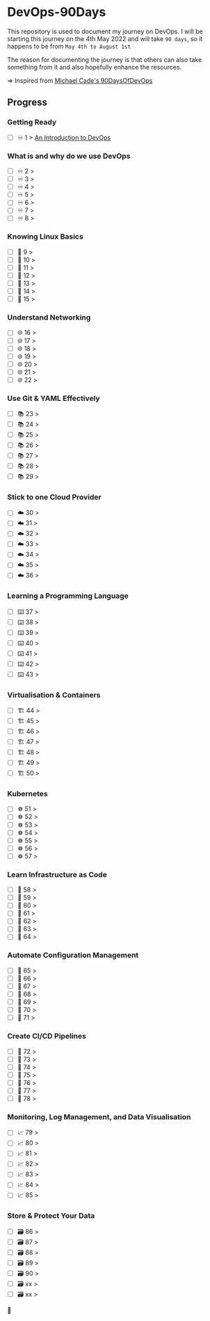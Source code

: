 # DevOps-90Days

This repository is used to document my journey on DevOps. I will be starting this journey on the 4th May 2022 and will take `90 days`, so it happens to be from `May 4th to August 1st`   

The reason for documenting the journey is that others can also take something from it and also hopefully enhance the resources.

=> Inspired from [Michael Cade's 90DaysOfDevOps](https://github.com/MichaelCade/90DaysOfDevOps)

## Progress 

### Getting Ready

- [ ] ♾️ 1 > [An Introduction to DevOps]() 

### What is and why do we use DevOps

- [ ] ♾️ 2 > 
- [ ] ♾️ 3 > 
- [ ] ♾️ 4 > 
- [ ] ♾️ 5 > 
- [ ] ♾️ 6 > 
- [ ] ♾️ 7 >
- [ ] ♾️ 8 >  

### Knowing Linux Basics

- [ ] 🐧 9 > 
- [ ] 🐧 10 > 
- [ ] 🐧 11 > 
- [ ] 🐧 12 > 
- [ ] 🐧 13 > 
- [ ] 🐧 14 > 
- [ ] 🐧 15 > 

### Understand Networking

- [ ] 🌐 16 >
- [ ] 🌐 17 >
- [ ] 🌐 18 >
- [ ] 🌐 19 >
- [ ] 🌐 20 >
- [ ] 🌐 21 >
- [ ] 🌐 22 >

### Use Git & YAML Effectively

- [ ] 📚 23 > 
- [ ] 📚 24 > 
- [ ] 📚 25 > 
- [ ] 📚 26 > 
- [ ] 📚 27 > 
- [ ] 📚 28 > 
- [ ] 📚 29 >  

### Stick to one Cloud Provider

- [ ] ☁️ 30 > 
- [ ] ☁️ 31 > 
- [ ] ☁️ 32 > 
- [ ] ☁️ 33 > 
- [ ] ☁️ 34 > 
- [ ] ☁️ 35 > 
- [ ] ☁️ 36 > 

### Learning a Programming Language

- [ ] ⌨️ 37 > 
- [ ] ⌨️ 38 > 
- [ ] ⌨️ 39 > 
- [ ] ⌨️ 40 > 
- [ ] ⌨️ 41 > 
- [ ] ⌨️ 42 > 
- [ ] ⌨️ 43 > 

### Virtualisation & Containers 

- [ ] 🏗️ 44 > 
- [ ] 🏗️ 45 > 
- [ ] 🏗️ 46 > 
- [ ] 🏗️ 47 > 
- [ ] 🏗️ 48 > 
- [ ] 🏗️ 49 > 
- [ ] 🏗️ 50 > 

### Kubernetes

- [ ] ☸ 51 > 
- [ ] ☸ 52 > 
- [ ] ☸ 53 > 
- [ ] ☸ 54 > 
- [ ] ☸ 55 > 
- [ ] ☸ 56 > 
- [ ] ☸ 57 > 

### Learn Infrastructure as Code

- [ ] 🤖 58 > 
- [ ] 🤖 59 > 
- [ ] 🤖 60 > 
- [ ] 🤖 61 > 
- [ ] 🤖 62 > 
- [ ] 🤖 63 > 
- [ ] 🤖 64 > 

### Automate Configuration Management

- [ ] 📜 65 > 
- [ ] 📜 66 > 
- [ ] 📜 67 > 
- [ ] 📜 68 > 
- [ ] 📜 69 > 
- [ ] 📜 70 > 
- [ ] 📜 71 > 

### Create CI/CD Pipelines 

- [ ] 🔄 72 > 
- [ ] 🔄 73 >
- [ ] 🔄 74 > 
- [ ] 🔄 75 > 
- [ ] 🔄 76 > 
- [ ] 🔄 77 > 
- [ ] 🔄 78 > 

### Monitoring, Log Management, and Data Visualisation

- [ ] 📈 79 > 
- [ ] 📈 80 > 
- [ ] 📈 81 > 
- [ ] 📈 82 > 
- [ ] 📈 83 > 
- [ ] 📈 84 > 
- [ ] 📈 85 > 

### Store & Protect Your Data

- [ ] 🗃️ 86 > 
- [ ] 🗃️ 87 > 
- [ ] 🗃️ 88 > 
- [ ] 🗃️ 89 >
- [ ] 🗃️ 90 > 
- [ ] 🗃️ xx > 
- [ ] 🗃️ xx > 

🚧

